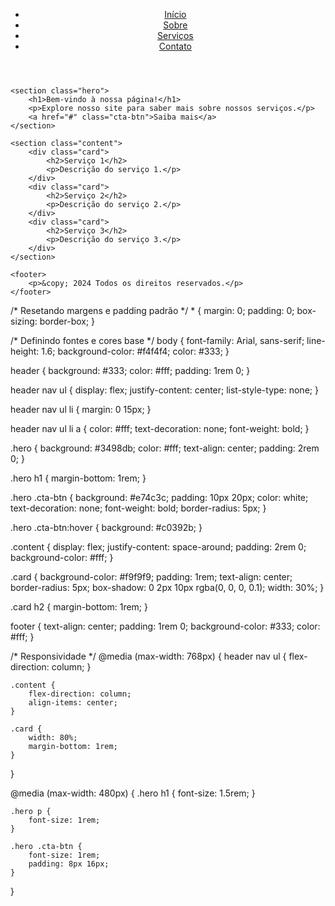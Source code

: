 <!DOCTYPE html>
<html lang="pt-br">
<head>
    <meta charset="UTF-8">
    <meta name="viewport" content="width=device-width, initial-scale=1.0">
    <meta http-equiv="X-UA-Compatible" content="ie=edge">
    <title>Página Web Responsiva</title>
    <link rel="stylesheet" href="styles.css">
</head>
<body>
    <header>
        <nav>
            <ul>
                <li><a href="#">Início</a></li>
                <li><a href="#">Sobre</a></li>
                <li><a href="#">Serviços</a></li>
                <li><a href="#">Contato</a></li>
            </ul>
        </nav>
    </header>

    <section class="hero">
        <h1>Bem-vindo à nossa página!</h1>
        <p>Explore nosso site para saber mais sobre nossos serviços.</p>
        <a href="#" class="cta-btn">Saiba mais</a>
    </section>

    <section class="content">
        <div class="card">
            <h2>Serviço 1</h2>
            <p>Descrição do serviço 1.</p>
        </div>
        <div class="card">
            <h2>Serviço 2</h2>
            <p>Descrição do serviço 2.</p>
        </div>
        <div class="card">
            <h2>Serviço 3</h2>
            <p>Descrição do serviço 3.</p>
        </div>
    </section>

    <footer>
        <p>&copy; 2024 Todos os direitos reservados.</p>
    </footer>
</body>
</html>
/* Resetando margens e padding padrão */
* {
    margin: 0;
    padding: 0;
    box-sizing: border-box;
}

/* Definindo fontes e cores base */
body {
    font-family: Arial, sans-serif;
    line-height: 1.6;
    background-color: #f4f4f4;
    color: #333;
}

header {
    background: #333;
    color: #fff;
    padding: 1rem 0;
}

header nav ul {
    display: flex;
    justify-content: center;
    list-style-type: none;
}

header nav ul li {
    margin: 0 15px;
}

header nav ul li a {
    color: #fff;
    text-decoration: none;
    font-weight: bold;
}

.hero {
    background: #3498db;
    color: #fff;
    text-align: center;
    padding: 2rem 0;
}

.hero h1 {
    margin-bottom: 1rem;
}

.hero .cta-btn {
    background: #e74c3c;
    padding: 10px 20px;
    color: white;
    text-decoration: none;
    font-weight: bold;
    border-radius: 5px;
}

.hero .cta-btn:hover {
    background: #c0392b;
}

.content {
    display: flex;
    justify-content: space-around;
    padding: 2rem 0;
    background-color: #fff;
}

.card {
    background-color: #f9f9f9;
    padding: 1rem;
    text-align: center;
    border-radius: 5px;
    box-shadow: 0 2px 10px rgba(0, 0, 0, 0.1);
    width: 30%;
}

.card h2 {
    margin-bottom: 1rem;
}

footer {
    text-align: center;
    padding: 1rem 0;
    background-color: #333;
    color: #fff;
}

/* Responsividade */
@media (max-width: 768px) {
    header nav ul {
        flex-direction: column;
    }

    .content {
        flex-direction: column;
        align-items: center;
    }

    .card {
        width: 80%;
        margin-bottom: 1rem;
    }
}

@media (max-width: 480px) {
    .hero h1 {
        font-size: 1.5rem;
    }

    .hero p {
        font-size: 1rem;
    }

    .hero .cta-btn {
        font-size: 1rem;
        padding: 8px 16px;
    }
}
